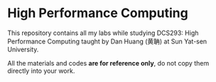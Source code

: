 # High Performance Computing

This repository contains all my labs while studying DCS293: High Performance Computing taught by Dan Huang (黄聃) at Sun Yat-sen University.

All the materials and codes **are for reference only**, do not copy them directly into your work.